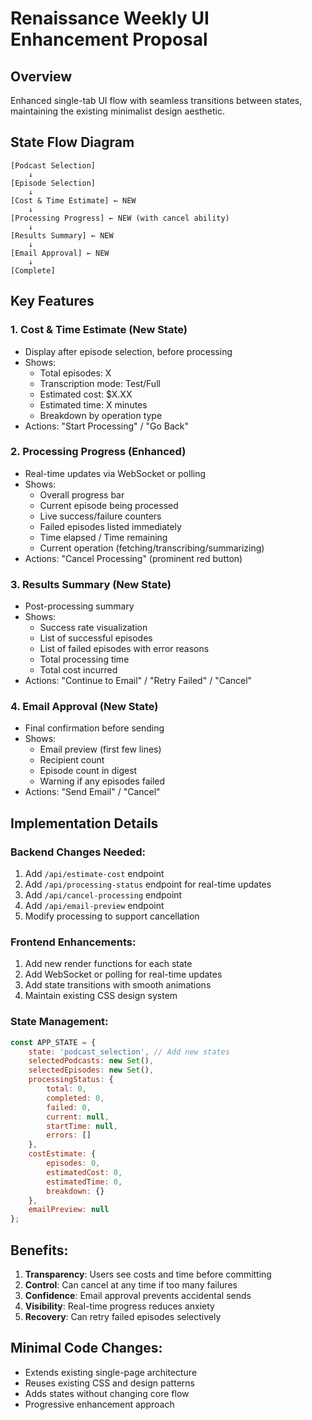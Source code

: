# Renaissance Weekly UI Enhancement Proposal

## Overview
Enhanced single-tab UI flow with seamless transitions between states, maintaining the existing minimalist design aesthetic.

## State Flow Diagram
```
[Podcast Selection] 
    ↓
[Episode Selection]
    ↓
[Cost & Time Estimate] ← NEW
    ↓
[Processing Progress] ← NEW (with cancel ability)
    ↓
[Results Summary] ← NEW
    ↓
[Email Approval] ← NEW
    ↓
[Complete]
```

## Key Features

### 1. Cost & Time Estimate (New State)
- Display after episode selection, before processing
- Shows:
  - Total episodes: X
  - Transcription mode: Test/Full
  - Estimated cost: $X.XX
  - Estimated time: X minutes
  - Breakdown by operation type
- Actions: "Start Processing" / "Go Back"

### 2. Processing Progress (Enhanced)
- Real-time updates via WebSocket or polling
- Shows:
  - Overall progress bar
  - Current episode being processed
  - Live success/failure counters
  - Failed episodes listed immediately
  - Time elapsed / Time remaining
  - Current operation (fetching/transcribing/summarizing)
- Actions: "Cancel Processing" (prominent red button)

### 3. Results Summary (New State)
- Post-processing summary
- Shows:
  - Success rate visualization
  - List of successful episodes
  - List of failed episodes with error reasons
  - Total processing time
  - Total cost incurred
- Actions: "Continue to Email" / "Retry Failed" / "Cancel"

### 4. Email Approval (New State)
- Final confirmation before sending
- Shows:
  - Email preview (first few lines)
  - Recipient count
  - Episode count in digest
  - Warning if any episodes failed
- Actions: "Send Email" / "Cancel"

## Implementation Details

### Backend Changes Needed:
1. Add `/api/estimate-cost` endpoint
2. Add `/api/processing-status` endpoint for real-time updates
3. Add `/api/cancel-processing` endpoint
4. Add `/api/email-preview` endpoint
5. Modify processing to support cancellation

### Frontend Enhancements:
1. Add new render functions for each state
2. Add WebSocket or polling for real-time updates
3. Add state transitions with smooth animations
4. Maintain existing CSS design system

### State Management:
```javascript
const APP_STATE = {
    state: 'podcast_selection', // Add new states
    selectedPodcasts: new Set(),
    selectedEpisodes: new Set(),
    processingStatus: {
        total: 0,
        completed: 0,
        failed: 0,
        current: null,
        startTime: null,
        errors: []
    },
    costEstimate: {
        episodes: 0,
        estimatedCost: 0,
        estimatedTime: 0,
        breakdown: {}
    },
    emailPreview: null
};
```

## Benefits:
1. **Transparency**: Users see costs and time before committing
2. **Control**: Can cancel at any time if too many failures
3. **Confidence**: Email approval prevents accidental sends
4. **Visibility**: Real-time progress reduces anxiety
5. **Recovery**: Can retry failed episodes selectively

## Minimal Code Changes:
- Extends existing single-page architecture
- Reuses existing CSS and design patterns
- Adds states without changing core flow
- Progressive enhancement approach